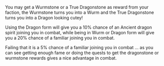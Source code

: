 ---
---
You may get a Wurmstone or a True Dragonstone as reward from your faction, the Wurmstone turns you into a Wurm and the True Dragonstone turns you into a Dragon looking cutey!

Using the Dragon form will give you a 10% chance of an Ancient dragon spirit joining you in combat, while being in Wurm or Dragon form will give you a 20% chance of a familiar joining you in combat.

Failing that it is a 5% chance of a familiar joining you in combat ... as you can see getting enough fame or doing the quests to get the dragonstone or wurmstone rewards gives a nice advantage in combat.